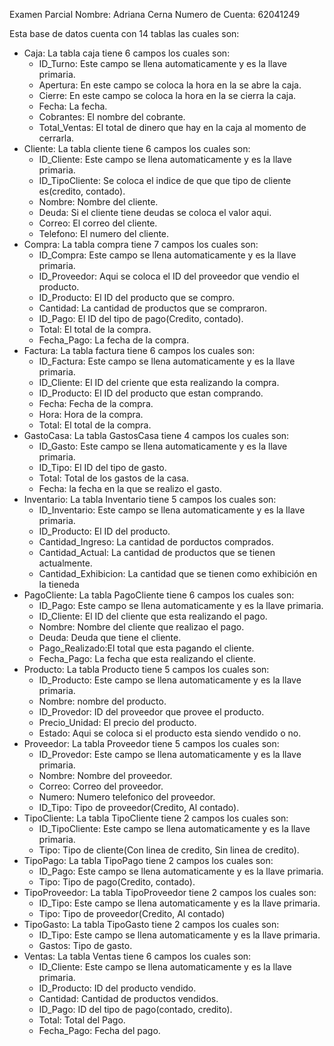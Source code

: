 Examen Parcial
Nombre: Adriana Cerna
Numero de Cuenta: 62041249

Esta base de datos cuenta con 14 tablas las cuales son:
- Caja:
  La tabla caja tiene 6 campos los cuales son:
    + ID_Turno: Este campo se llena automaticamente y es la llave primaria.
    + Apertura: En este campo se coloca la hora en la se abre la caja.
    + Cierre: En este campo se coloca la hora en la se cierra la caja.
    + Fecha: La fecha.
    + Cobrantes: El nombre del cobrante.
    + Total_Ventas: El total de dinero que hay en la caja al momento de cerrarla.
- Cliente:
  La tabla cliente tiene 6 campos los cuales son:
    + ID_Cliente: Este campo se llena automaticamente y es la llave primaria.
    + ID_TipoCliente: Se coloca el indice de que que tipo de cliente es(credito, contado).
    + Nombre: Nombre del cliente.
    + Deuda: Si el cliente tiene deudas se coloca el valor aqui.
    + Correo: El correo del cliente.
    + Telefono: El numero del cliente.
- Compra:
  La tabla compra tiene 7 campos los cuales son:
    + ID_Compra: Este campo se llena automaticamente y es la llave primaria.
    + ID_Proveedor: Aqui se coloca el ID del proveedor que vendio el producto.
    + ID_Producto: El ID del producto que se compro.
    + Cantidad: La cantidad de productos que se compraron.
    + ID_Pago: El ID del tipo de pago(Credito, contado).
    + Total: El total de la compra.
    + Fecha_Pago: La fecha de la compra.
- Factura:
  La tabla factura tiene 6 campos los cuales son:
    + ID_Factura: Este campo se llena automaticamente y es la llave primaria.
    + ID_Cliente: El ID del criente que esta realizando la compra.
    + ID_Producto: El ID del producto que estan comprando.
    + Fecha: Fecha de la compra.
    + Hora: Hora de la compra.
    + Total: El total de la compra.
- GastoCasa:
  La tabla GastosCasa tiene 4 campos los cuales son:
    + ID_Gasto: Este campo se llena automaticamente y es la llave primaria.
    + ID_Tipo: El ID del tipo de gasto.
    + Total: Total de los gastos de la casa.
    + Fecha: la fecha en la que se realizo el gasto.
- Inventario:
  La tabla Inventario tiene 5 campos los cuales son:
    + ID_Inventario: Este campo se llena automaticamente y es la llave primaria.
    + ID_Producto: El ID del producto.
    + Cantidad_Ingreso: La cantidad de porductos comprados.
    + Cantidad_Actual: La cantidad de productos que se tienen actualmente.
    + Cantidad_Exhibicion: La cantidad que se tienen como exhibición en la tieneda
- PagoCliente:
  La tabla PagoCliente tiene 6 campos los cuales son:
    + ID_Pago: Este campo se llena automaticamente y es la llave primaria.
    + ID_Cliente: El ID del cliente que esta realizando el pago.
    + Nombre: Nombre del cliente que realizao el pago.
    + Deuda: Deuda que tiene el cliente.
    + Pago_Realizado:El total que esta pagando el cliente.
    + Fecha_Pago: La fecha que esta realizando el cliente.
- Producto:
  La tabla Producto tiene 5 campos los cuales son:
    + ID_Producto: Este campo se llena automaticamente y es la llave primaria.
    + Nombre: nombre del producto.
    + ID_Provedor: ID del proveedor que provee el producto.
    + Precio_Unidad: El precio del producto.
    + Estado: Aqui se coloca si el producto esta siendo vendido o no.
- Proveedor:
  La tabla Proveedor tiene 5 campos los cuales son:
    + ID_Provedor: Este campo se llena automaticamente y es la llave primaria.
    + Nombre: Nombre del proveedor.
    + Correo: Correo del proveedor.
    + Numero: Numero telefonico del proveedor.
    + ID_Tipo: Tipo de proveedor(Credito, Al contado).
- TipoCliente:
  La tabla TipoCliente tiene 2 campos los cuales son:
    + ID_TipoCliente: Este campo se llena automaticamente y es la llave primaria.
    + Tipo: Tipo de cliente(Con linea de credito, Sin linea de credito).
- TipoPago:
  La tabla TipoPago tiene 2 campos los cuales son:
    + ID_Pago: Este campo se llena automaticamente y es la llave primaria.
    + Tipo: Tipo de pago(Credito, contado).
- TipoProveedor:
  La tabla TipoProveedor tiene 2 campos los cuales son:
    + ID_Tipo: Este campo se llena automaticamente y es la llave primaria.
    + Tipo: Tipo de proveedor(Credito, Al contado)
- TipoGasto:
  La tabla TipoGasto tiene 2 campos los cuales son:
    + ID_Tipo: Este campo se llena automaticamente y es la llave primaria.
    + Gastos: Tipo de gasto.
- Ventas:
  La tabla Ventas tiene 6 campos los cuales son:
    + ID_Cliente: Este campo se llena automaticamente y es la llave primaria.
    + ID_Producto: ID del producto vendido.
    + Cantidad: Cantidad de productos vendidos.
    + ID_Pago: ID del tipo de pago(contado, credito).
    + Total: Total del Pago.
    + Fecha_Pago: Fecha del pago.
